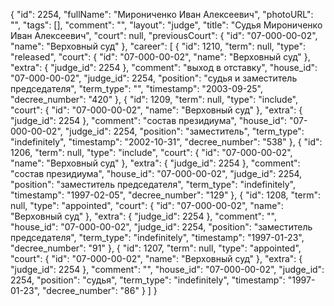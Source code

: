 {
    "id": 2254,
    "fullName": "Мирониченко Иван Алексеевич",
    "photoURL": "",
    "tags": [],
    "comment": "",
    "layout": "judge",
    "title": "Судья Мирониченко Иван Алексеевич",
    "court": null,
    "previousCourt": {
        "id": "07-000-00-02",
        "name": "Верховный суд"
    },
    "career": [
        {
            "id": 1210,
            "term": null,
            "type": "released",
            "court": {
                "id": "07-000-00-02",
                "name": "Верховный суд"
            },
            "extra": {
                "judge_id": 2254
            },
            "comment": "выход в отставку",
            "house_id": "07-000-00-02",
            "judge_id": 2254,
            "position": "судья и заместитель председателя",
            "term_type": "",
            "timestamp": "2003-09-25",
            "decree_number": "420"
        },
        {
            "id": 1209,
            "term": null,
            "type": "include",
            "court": {
                "id": "07-000-00-02",
                "name": "Верховный суд"
            },
            "extra": {
                "judge_id": 2254
            },
            "comment": "состав президиума",
            "house_id": "07-000-00-02",
            "judge_id": 2254,
            "position": "заместитель",
            "term_type": "indefinitely",
            "timestamp": "2002-10-31",
            "decree_number": "538"
        },
        {
            "id": 1206,
            "term": null,
            "type": "include",
            "court": {
                "id": "07-000-00-02",
                "name": "Верховный суд"
            },
            "extra": {
                "judge_id": 2254
            },
            "comment": "состав президиума",
            "house_id": "07-000-00-02",
            "judge_id": 2254,
            "position": "заместитель председателя",
            "term_type": "indefinitely",
            "timestamp": "1997-02-05",
            "decree_number": "129"
        },
        {
            "id": 1208,
            "term": null,
            "type": "appointed",
            "court": {
                "id": "07-000-00-02",
                "name": "Верховный суд"
            },
            "extra": {
                "judge_id": 2254
            },
            "comment": "",
            "house_id": "07-000-00-02",
            "judge_id": 2254,
            "position": "заместитель председателя",
            "term_type": "indefinitely",
            "timestamp": "1997-01-23",
            "decree_number": "91"
        },
        {
            "id": 1207,
            "term": null,
            "type": "appointed",
            "court": {
                "id": "07-000-00-02",
                "name": "Верховный суд"
            },
            "extra": {
                "judge_id": 2254
            },
            "comment": "",
            "house_id": "07-000-00-02",
            "judge_id": 2254,
            "position": "судья",
            "term_type": "indefinitely",
            "timestamp": "1997-01-23",
            "decree_number": "86"
        }
    ]
}